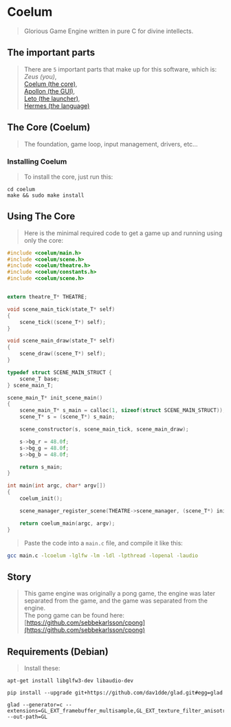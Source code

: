 # Coelum
> Glorious Game Engine written in pure C for divine intellects.

## The important parts
> There are `5` important parts that make up for this software, which is:  
> *Zeus (you)*,  
[Coelum (the core)](./coelum),  
[Apollon (the GUI)](https://github.com/sebbekarlsson/apollon),  
[Leto (the launcher)](./leto),  
[Hermes (the language)](https://github.com/sebbekarlsson/hermes)

## The Core (Coelum)
> The foundation, game loop, input management, drivers, etc...
### Installing Coelum
> To install the core, just run this:

    cd coelum
    make && sudo make install

## Using The Core
> Here is the minimal required code to get a game up and running using only
> the core:
```C
#include <coelum/main.h>
#include <coelum/scene.h>
#include <coelum/theatre.h>
#include <coelum/constants.h>
#include <coelum/scene.h>


extern theatre_T* THEATRE;

void scene_main_tick(state_T* self)
{
    scene_tick((scene_T*) self);
}

void scene_main_draw(state_T* self)
{
    scene_draw((scene_T*) self);
}

typedef struct SCENE_MAIN_STRUCT {
    scene_T base;
} scene_main_T;

scene_main_T* init_scene_main()
{
    scene_main_T* s_main = calloc(1, sizeof(struct SCENE_MAIN_STRUCT));
    scene_T* s = (scene_T*) s_main;

    scene_constructor(s, scene_main_tick, scene_main_draw);

    s->bg_r = 48.0f;
    s->bg_g = 48.0f;
    s->bg_b = 48.0f;

    return s_main;
} 

int main(int argc, char* argv[])
{
    coelum_init();

    scene_manager_register_scene(THEATRE->scene_manager, (scene_T*) init_scene_main());

    return coelum_main(argc, argv);
}
```
> Paste the code into a `main.c` file, and compile it like this:
```bash
gcc main.c -lcoelum -lglfw -lm -ldl -lpthread -lopenal -laudio
```

## Story
> This game engine was originally a pong game, the engine was later separated
> from the game, and the game was separated from the engine.  
> The pong game can be found here: [https://github.com/sebbekarlsson/cpong](https://github.com/sebbekarlsson/cpong)

## Requirements (Debian)
> Install these:

    apt-get install libglfw3-dev libaudio-dev

    pip install --upgrade git+https://github.com/dav1dde/glad.git#egg=glad

    glad --generator=c --extensions=GL_EXT_framebuffer_multisample,GL_EXT_texture_filter_anisotropic --out-path=GL
